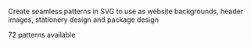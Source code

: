 Create seamless patterns in SVG to use as website backgrounds, header images, stationery design and package design

72 patterns available